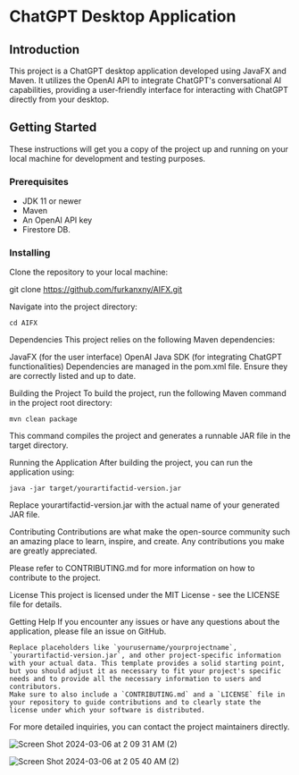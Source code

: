 
# ChatGPT Desktop Application

## Introduction
This project is a ChatGPT desktop application developed using JavaFX and Maven. It utilizes the OpenAI API to integrate ChatGPT's conversational AI capabilities, providing a user-friendly interface for interacting with ChatGPT directly from your desktop.

## Getting Started
These instructions will get you a copy of the project up and running on your local machine for development and testing purposes.

### Prerequisites
- JDK 11 or newer
- Maven
- An OpenAI API key
- Firestore DB.

### Installing
Clone the repository to your local machine:

git clone https://github.com/furkanxny/AIFX.git


Navigate into the project directory:
```
cd AIFX
```

Dependencies
This project relies on the following Maven dependencies:

JavaFX (for the user interface)
OpenAI Java SDK (for integrating ChatGPT functionalities)
Dependencies are managed in the pom.xml file. Ensure they are correctly listed and up to date.

Building the Project
To build the project, run the following Maven command in the project root directory:


```
mvn clean package
```
This command compiles the project and generates a runnable JAR file in the target directory.

Running the Application
After building the project, you can run the application using:

```
java -jar target/yourartifactid-version.jar
```
Replace yourartifactid-version.jar with the actual name of your generated JAR file.

Contributing
Contributions are what make the open-source community such an amazing place to learn, inspire, and create. Any contributions you make are greatly appreciated.

Please refer to CONTRIBUTING.md for more information on how to contribute to the project.

License
This project is licensed under the MIT License - see the LICENSE file for details.

Getting Help
If you encounter any issues or have any questions about the application, please file an issue on GitHub.


```
Replace placeholders like `yourusername/yourprojectname`, `yourartifactid-version.jar`, and other project-specific information with your actual data. This template provides a solid starting point, but you should adjust it as necessary to fit your project's specific needs and to provide all the necessary information to users and contributors.
Make sure to also include a `CONTRIBUTING.md` and a `LICENSE` file in your repository to guide contributions and to clearly state the license under which your software is distributed.
```
For more detailed inquiries, you can contact the project maintainers directly.


![Screen Shot 2024-03-06 at 2 09 31 AM (2)](https://github.com/furkanxny/AIFX/assets/116584632/7865d28a-d4be-47f9-b278-6667d4efb134)


![Screen Shot 2024-03-06 at 2 05 40 AM (2)](https://github.com/furkanxny/AIFX/assets/116584632/2df3ba2d-e799-43d3-aa1b-d618ffecf68b)


